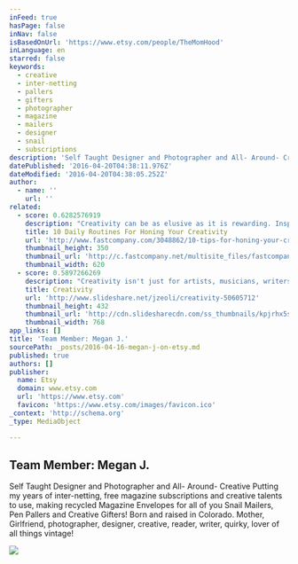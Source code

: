 ```yaml
---
inFeed: true
hasPage: false
inNav: false
isBasedOnUrl: 'https://www.etsy.com/people/TheMomHood'
inLanguage: en
starred: false
keywords:
  - creative
  - inter-netting
  - pallers
  - gifters
  - photographer
  - magazine
  - mailers
  - designer
  - snail
  - subscriptions
description: 'Self Taught Designer and Photographer and All- Around- Creative Putting my years of inter-netting, free magazine subscriptions and creative talents to use, making recycled Magazine Envelopes for all of you Snail Mailers, Pen Pallers and Creative Gifters! Born and raised in Colorado. Mother, Girlfriend, photographer, designer, creative, reader, writer, quirky, lover of all things vintage!'
datePublished: '2016-04-20T04:38:11.976Z'
dateModified: '2016-04-20T04:38:05.252Z'
author:
  - name: ''
    url: ''
related:
  - score: 0.6282576919
    description: "Creativity can be as elusive as it is rewarding. Inspiration usually lies just beyond the intellect's reach, sparking our best work and sneaking away when we need it most-right before that big deadline. Our daily routines can either nurture or hold back our creativity."
    title: 10 Daily Routines For Honing Your Creativity
    url: 'http://www.fastcompany.com/3048862/10-tips-for-honing-your-creativity-every-day'
    thumbnail_height: 350
    thumbnail_url: 'http://c.fastcompany.net/multisite_files/fastcompany/imagecache/620x350/poster/2015/07/3048862-poster-p-1-try-these-daily-routines-to-become-a-more-creative-person.jpg'
    thumbnail_width: 620
  - score: 0.5897266269
    description: "Creativity isn't just for artists, musicians, writers, and designers. We all have the ability to be excellent creative thinkers. - https://www.milestechnologi..."
    title: Creativity
    url: 'http://www.slideshare.net/jzeoli/creativity-50605712'
    thumbnail_height: 432
    thumbnail_url: 'http://cdn.slidesharecdn.com/ss_thumbnails/kpjrhx5stgaqoaesnh7r-signature-3f945d39ba23dd9cfcfd3fee5874bd5293c55aa2180b30512d3379a1f65479ee-poli-150716175148-lva1-app6892-thumbnail-4.jpg?cb=1438021298'
    thumbnail_width: 768
app_links: []
title: 'Team Member: Megan J.'
sourcePath: _posts/2016-04-16-megan-j-on-etsy.md
published: true
authors: []
publisher:
  name: Etsy
  domain: www.etsy.com
  url: 'https://www.etsy.com'
  favicon: 'https://www.etsy.com/images/favicon.ico'
_context: 'http://schema.org'
_type: MediaObject

---
```

<article style=""><h1>Team Member: Megan J.</h1><p>Self Taught Designer and Photographer and All- Around- Creative Putting my years of inter-netting, free magazine subscriptions and creative talents to use, making recycled Magazine Envelopes for all of you Snail Mailers, Pen Pallers and Creative Gifters! Born and raised in Colorado. Mother, Girlfriend, photographer, designer, creative, reader, writer, quirky, lover of all things vintage!</p><img src="https://s3-us-west-2.amazonaws.com/the-grid-img/p/136713c780f6f10e77d102b5693184c185b6f82c.jpg" /></article>